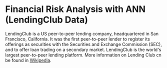# Financial Risk Analysis with ANN (LendingClub Data)

LendingClub is a US peer-to-peer lending company, headquartered in San Francisco, California. It was the first peer-to-peer lender to register its offerings as securities with the Securities and Exchange Commission (SEC), and to offer loan trading on a secondary market. LendingClub is the world's largest peer-to-peer lending platform. More information on Lending Club cn be found in [Wikipedia](https://en.wikipedia.org/wiki/LendingClub).
